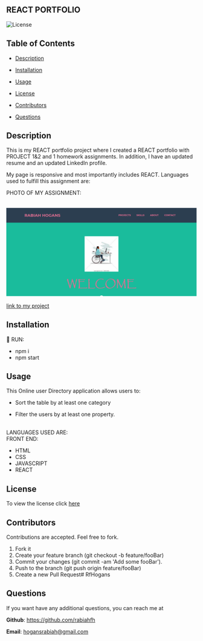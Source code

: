 ## REACT PORTFOLIO
 ![License](https://img.shields.io/badge/license-MIT-red) 

  
 ## Table of Contents
  
* [Description](#Description)
  
* [Installation](#Installation)
  
* [Usage](#Usage)
  
* [License](#License)
  
* [Contributors](#Contributors)
  
* [Questions](#Questions)
  
 ## Description 
  
This is my REACT portfolio project where I created a REACT portfolio with PROJECT 1&2  and 1 homework assignments. In addition, I have an updated resume and an updated LinkedIn profile.

 My page is responsive and most importantly includes REACT. Languages used to fulfill this assignment are:

PHOTO OF MY ASSIGNMENT:


<br>![photo of my assignment](.//public/images/reactportfolio.PNG)


[link to my project](https://rabiahfh.github.io/Rabiah-Hogansportfolio/)

 ## Installation
  
 💾 
 RUN:
  
* npm i
* npm start

    
 ## Usage
 

 This  Online user Directory application allows users to:

  * Sort the table by at least one category

  * Filter the users by at least one property.

<br>
LANGUAGES USED ARE:
<br>
FRONT END:

- HTML
- CSS
- JAVASCRIPT
- REACT

 ## License
 To view the license click [here](https://choosealicense.com/licenses/mit/)

  
 ## Contributors
  
 Contributions are accepted. Feel free to fork.
1. Fork it
2. Create your feature branch (git checkout -b feature/fooBar)
3. Commit your changes (git commit -am 'Add some fooBar').
4. Push to the branch (git push origin feature/fooBar)
5. Create a new Pull Request# RfHogans

  
  
 ## Questions
  
 If you want have any additional questions, you can reach me at
  
 **Github**: https://github.com/rabiahfh
  
 **Email**: hogansrabiah@gmail.com



